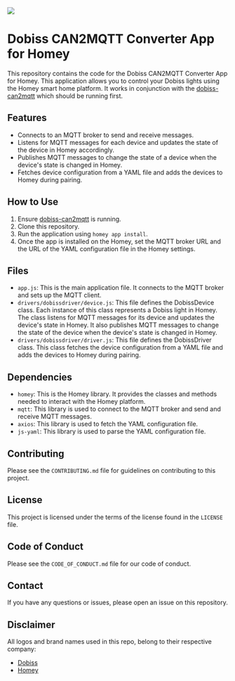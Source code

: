 <img src=https://homey.app/img/pages/home/homey.webp>

# Dobiss CAN2MQTT Converter App for Homey

This repository contains the code for the Dobiss CAN2MQTT Converter App for Homey. This application allows you to control your Dobiss lights using the Homey smart home platform. It works in conjunction with the [dobiss-can2mqtt](https://github.com/skeltavik/dobiss-can2mqtt) which should be running first.

## Features

- Connects to an MQTT broker to send and receive messages.
- Listens for MQTT messages for each device and updates the state of the device in Homey accordingly.
- Publishes MQTT messages to change the state of a device when the device's state is changed in Homey.
- Fetches device configuration from a YAML file and adds the devices to Homey during pairing.

## How to Use

1. Ensure [dobiss-can2mqtt](https://github.com/skeltavik/dobiss-can2mqtt) is running.
2. Clone this repository.
3. Run the application using `homey app install`.
4. Once the app is installed on the Homey, set the MQTT broker URL and the URL of the YAML configuration file in the Homey settings.

## Files

- `app.js`: This is the main application file. It connects to the MQTT broker and sets up the MQTT client.
- `drivers/dobissdriver/device.js`: This file defines the DobissDevice class. Each instance of this class represents a Dobiss light in Homey. The class listens for MQTT messages for its device and updates the device's state in Homey. It also publishes MQTT messages to change the state of the device when the device's state is changed in Homey.
- `drivers/dobissdriver/driver.js`: This file defines the DobissDriver class. This class fetches the device configuration from a YAML file and adds the devices to Homey during pairing.

## Dependencies

- `homey`: This is the Homey library. It provides the classes and methods needed to interact with the Homey platform.
- `mqtt`: This library is used to connect to the MQTT broker and send and receive MQTT messages.
- `axios`: This library is used to fetch the YAML configuration file.
- `js-yaml`: This library is used to parse the YAML configuration file.

## Contributing

Please see the `CONTRIBUTING.md` file for guidelines on contributing to this project.

## License

This project is licensed under the terms of the license found in the `LICENSE` file.

## Code of Conduct

Please see the `CODE_OF_CONDUCT.md` file for our code of conduct.

## Contact

If you have any questions or issues, please open an issue on this repository.

## Disclaimer

All logos and brand names used in this repo, belong to their respective company:
- [Dobiss](https://dobiss.com/)
- [Homey](https://homey.app)
